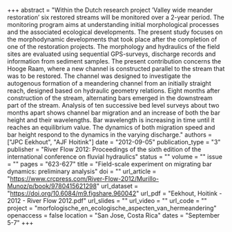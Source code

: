 +++
abstract = "Within the Dutch research project ’Valley wide meander restoration’ six restored streams will be monitored over a 2-year period. The monitoring program aims at understanding initial morphological processes and the associated ecological developments. The present study focuses on the morphodynamic developments that took place after the completion of one of the restoration projects. The morphology and hydraulics of the field sites are evaluated using sequential GPS-surveys, discharge records and information from sediment samples. The present contribution concerns the Hooge Raam, where a new channel is constructed parallel to the stream that was to be restored. The channel was designed to investigate the autogenous formation of a meandering channel from an initially straight reach, designed based on hydraulic geometry relations. Eight months after construction of the stream, alternating bars emerged in the downstream part of the stream. Analysis of ten successive bed level surveys about two months apart shows channel bar migration and an increase of both the bar height and their wavelengths. Bar wavelength is increasing in time until it reaches an equilibrium value. The dynamics of both migration speed and bar height respond to the dynamics in the varying discharge."
authors = ["JPC Eekhout", "AJF Hoitink"]
date = "2012-09-05"
publication_type = "3"
publisher = "River Flow 2012: Proceedings of the sixth edition of the international conference on fluvial hydraulics"
status = ""
volume = ""
issue = ""
pages = "623-627"
title = "Field-scale experiment on migrating bar dynamics: preliminary analysis"
doi = ""
url_article = "https://www.crcpress.com/River-Flow-2012/Murillo-Munoz/p/book/9780415621298"
url_dataset = "https://doi.org/10.6084/m9.figshare.960042"
url_pdf = "Eekhout, Hoitink - 2012 - River Flow 2012.pdf"
url_slides = ""
url_video = ""
url_code = ""
project = "morfologische_en_ecologische_aspecten_van_hermeandering"
openaccess = false
location = "San Jose, Costa Rica"
dates = "September 5-7"
+++